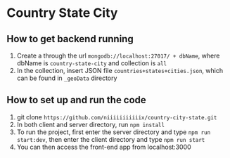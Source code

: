 # Country State City

## How to get backend running

1. Create a through the url `mongodb://localhost:27017/ + dbName`, where dbName is `country-state-city` and collection is `all`
2. In the collection, insert JSON file `countries+states+cities.json`, which can be found in `_geoData` directory

## How to set up and run the code

1. git clone `https://github.com/niiiiiiiiiiix/country-city-state.git`
2. In both client and server directory, run `npm install`
3. To run the project, first enter the server directory and type `npm run start:dev`, then enter the client directory and type `npm run start`
4. You can then access the front-end app from localhost:3000
